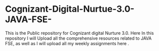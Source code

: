 # Cognizant-Digital-Nurtue-3.0-JAVA-FSE-
This is the Public repository for Cognizant digital Nurture 3.0.  Here In this repository I will Upload all the comprehensive resources related to JAVA FSE, as well as I will upload all my weekly assignments here .
